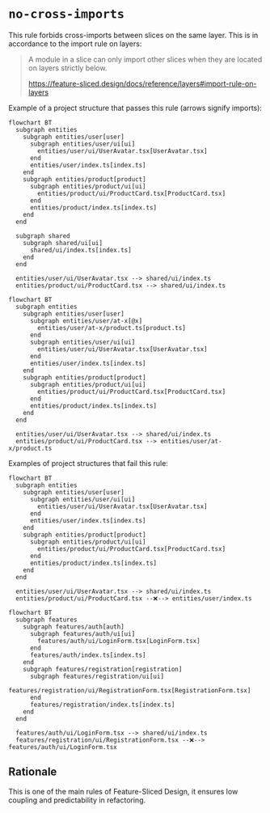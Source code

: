 # `no-cross-imports`

This rule forbids cross-imports between slices on the same layer. This is in accordance to the import rule on layers:

> A module in a slice can only import other slices when they are located on layers strictly below.
>
> https://feature-sliced.design/docs/reference/layers#import-rule-on-layers

Example of a project structure that passes this rule (arrows signify imports):

```mermaid
flowchart BT
  subgraph entities
    subgraph entities/user[user]
      subgraph entities/user/ui[ui]
        entities/user/ui/UserAvatar.tsx[UserAvatar.tsx]
      end
      entities/user/index.ts[index.ts]
    end
    subgraph entities/product[product]
      subgraph entities/product/ui[ui]
        entities/product/ui/ProductCard.tsx[ProductCard.tsx]
      end
      entities/product/index.ts[index.ts]
    end
  end

  subgraph shared
    subgraph shared/ui[ui]
      shared/ui/index.ts[index.ts]
    end
  end

  entities/user/ui/UserAvatar.tsx --> shared/ui/index.ts
  entities/product/ui/ProductCard.tsx --> shared/ui/index.ts
```

```mermaid
flowchart BT
  subgraph entities
    subgraph entities/user[user]
      subgraph entities/user/at-x[@x]
        entities/user/at-x/product.ts[product.ts]
      end
      subgraph entities/user/ui[ui]
        entities/user/ui/UserAvatar.tsx[UserAvatar.tsx]
      end
      entities/user/index.ts[index.ts]
    end
    subgraph entities/product[product]
      subgraph entities/product/ui[ui]
        entities/product/ui/ProductCard.tsx[ProductCard.tsx]
      end
      entities/product/index.ts[index.ts]
    end
  end

  entities/user/ui/UserAvatar.tsx --> shared/ui/index.ts
  entities/product/ui/ProductCard.tsx --> entities/user/at-x/product.ts
```

Examples of project structures that fail this rule:

```mermaid
flowchart BT
  subgraph entities
    subgraph entities/user[user]
      subgraph entities/user/ui[ui]
        entities/user/ui/UserAvatar.tsx[UserAvatar.tsx]
      end
      entities/user/index.ts[index.ts]
    end
    subgraph entities/product[product]
      subgraph entities/product/ui[ui]
        entities/product/ui/ProductCard.tsx[ProductCard.tsx]
      end
      entities/product/index.ts[index.ts]
    end
  end

  entities/user/ui/UserAvatar.tsx --> shared/ui/index.ts
  entities/product/ui/ProductCard.tsx --❌--> entities/user/index.ts
```

```mermaid
flowchart BT
  subgraph features
    subgraph features/auth[auth]
      subgraph features/auth/ui[ui]
        features/auth/ui/LoginForm.tsx[LoginForm.tsx]
      end
      features/auth/index.ts[index.ts]
    end
    subgraph features/registration[registration]
      subgraph features/registration/ui[ui]
        features/registration/ui/RegistrationForm.tsx[RegistrationForm.tsx]
      end
      features/registration/index.ts[index.ts]
    end
  end

  features/auth/ui/LoginForm.tsx --> shared/ui/index.ts
  features/registration/ui/RegistrationForm.tsx --❌--> features/auth/ui/LoginForm.tsx
```

## Rationale

This is one of the main rules of Feature-Sliced Design, it ensures low coupling and predictability in refactoring.
